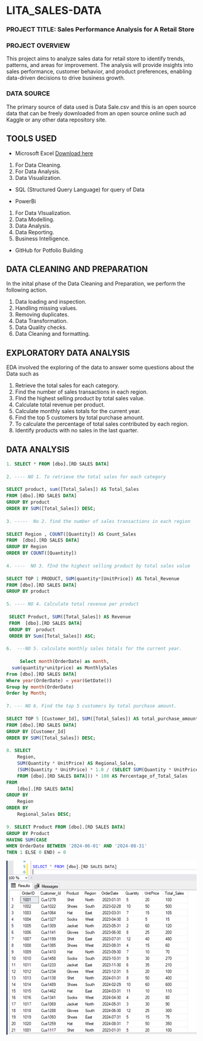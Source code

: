# LITA_SALES-DATA

### PROJECT TITLE: Sales Performance Analysis for A Retail Store

### PROJECT OVERVIEW

This project aims to analyze sales data for retail store to identify trends, patterns, and areas for improvement. The analysis will provide insights into sales performance, customer behavior, and product preferences, enabling data-driven decisions to drive business growth.

### DATA SOURCE

The primary source of data used is Data Sale.csv and this is an open source data that can be freely downloaded from an open source online such ad Kaggle or any other data repository site.

## TOOLS USED
- Microsoft Excel [Download here](https://www.microsoft.com)
1. For Data Cleaning.
2. For Data Analysis.
3. Data Visualization.
   
- SQL (Structured Query Language) for query of Data
  
- PowerBi
1. For Data VIsualization.
2. Data Modelling.
3. Data Analysis.
4. Data Reporting.
5. Business Intelligence.

- GitHub for Potfolio Building

## DATA CLEANING AND PREPARATION
In the inital phase of the Data Cleaning and Preparation, we perform the following action.

1. Data loading and inspection.
2. Handling missing values.
3. Removing duplicates.
4. Data Transformation.
5. Data Quality checks.
6. Data Cleaning and formatting.

## EXPLORATORY DATA ANALYSIS
EDA involved the exploring of the data to answer some questions about the Data such as

1. Retrieve the total sales for each category.
2. Find the number of sales transactions in each region.
3. FInd the highest selling product by total sales value.
4. Calculate total revenue per product.
5. Calculate monthly sales totals for the current year.
6. Find the top 5 customers by total purchase amount.
7. To calculate the percentage of total sales contributed by each region.
8. Identify products with no sales in the last quarter.

## DATA ANALYSIS
```SQL
1. SELECT * FROM [dbo].[RD SALES DATA]

2. ---- NO 1. To retrieve the total sales for each category

SELECT product, sum([Total_Sales]) AS Total_Sales
FROM [dbo].[RD SALES DATA]
GROUP BY product
ORDER BY SUM([Total_Sales]) DESC;

3. -----  No 2. find the number of sales transactions in each region

SELECT Region , COUNT([Quantity]) AS Count_Sales
FROM  [dbo].[RD SALES DATA]
GROUP BY Region
ORDER BY COUNT([Quantity])

4. ----  NO 3. fInd the highest selling product by total sales value

SELECT TOP 1 PRODUCT, SUM(quantity*[UnitPrice]) AS Total_Revenue
FROM [dbo].[RD SALES DATA]
GROUP BY product

5. ---- NO 4. Calculate total revenue per product
 
 SELECT Product, SUM([Total_Sales]) AS Revenue
 FROM  [dbo].[RD SALES DATA]
 GROUP BY  product
 ORDER BY Sum([Total_Sales]) ASC;

6.  ---NO 5. calculate monthly sales totals for the current year.

     Select month(OrderDate) as month,
  sum(quantity*unitprice) as MonthlySales
From [dbo].[RD SALES DATA]
Where year(OrderDate) = year(GetDate())
Group by month(OrderDate)
Order by Month;

7. --- NO 6. Find the top 5 customers by total purchase amount.

SELECT TOP 5 [Customer_Id], SUM([Total_Sales]) AS total_purchase_amount
FROM [dbo].[RD SALES DATA]
GROUP BY [Customer_Id]
ORDER BY SUM([Total_Sales]) DESC;

8. SELECT 
    Region, 
    SUM(Quantity * UnitPrice) AS Regional_Sales,
    (SUM(Quantity * UnitPrice) * 1.0 / (SELECT SUM(Quantity * UnitPrice) 
	FROM [dbo].[RD SALES DATA])) * 100 AS Percentage_of_Total_Sales
FROM 
    [dbo].[RD SALES DATA]
GROUP BY 
    Region
ORDER BY 
    Regional_Sales DESC;

9. SELECT Product FROM [dbo].[RD SALES DATA]
GROUP BY Product
HAVING SUM(CASE 
WHEN OrderDate BETWEEN '2024-06-01' AND '2024-08-31' 
THEN 1 ELSE 0 END) = 0
```








![](SALESDATA.PNG)









































